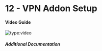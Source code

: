 # 12 - VPN Addon Setup


#### Video Guide

![type:video](https://www.youtube.com/embed/zSNApt-Ojng)

##### Additional Documentation
